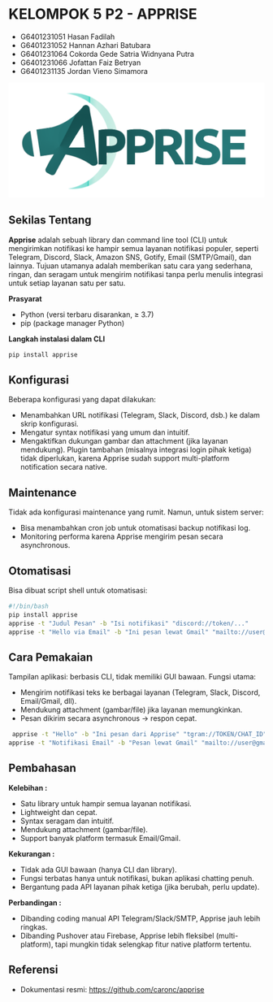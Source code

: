 # KELOMPOK 5 P2 - APPRISE
  - G6401231051	Hasan Fadilah
  - G6401231052	Hannan Azhari Batubara
  - G6401231064	Cokorda Gede Satria Widnyana Putra
  - G6401231066	Jofattan Faiz Betryan
  - G6401231135	Jordan Vieno Simamora
  
![Tampilan Screenshot Aplikasi](https://github.com/hasanfadils/KDJK5-K2/blob/main/Screenshot%202025-10-04%20164903.png?raw=true)

## Sekilas Tentang

**Apprise** adalah sebuah library dan command line tool (CLI) untuk mengirimkan notifikasi ke hampir semua layanan notifikasi populer, seperti Telegram, Discord, Slack, Amazon SNS, Gotify, Email (SMTP/Gmail), dan lainnya.
Tujuan utamanya adalah memberikan satu cara yang sederhana, ringan, dan seragam untuk mengirim notifikasi tanpa perlu menulis integrasi untuk setiap layanan satu per satu.


**Prasyarat**  
  - Python (versi terbaru disarankan, ≥ 3.7)  
  - pip (package manager Python)  

**Langkah instalasi dalam CLI**  
  ```bash
  pip install apprise
  ```
 

## Konfigurasi 
Beberapa konfigurasi yang dapat dilakukan:
- Menambahkan URL notifikasi (Telegram, Slack, Discord, dsb.) ke dalam skrip konfigurasi.
- Mengatur syntax notifikasi yang umum dan intuitif.
- Mengaktifkan dukungan gambar dan attachment (jika layanan mendukung).
Plugin tambahan (misalnya integrasi login pihak ketiga) tidak diperlukan, karena Apprise sudah support multi-platform notification secara native.


##  Maintenance

Tidak ada konfigurasi maintenance yang rumit.
Namun, untuk sistem server:
- Bisa menambahkan cron job untuk otomatisasi backup notifikasi log.
- Monitoring performa karena Apprise mengirim pesan secara asynchronous.

## Otomatisasi

Bisa dibuat script shell untuk otomatisasi:
 ```bash
 #!/bin/bash
pip install apprise
apprise -t "Judul Pesan" -b "Isi notifikasi" "discord://token/..."
apprise -t "Hello via Email" -b "Ini pesan lewat Gmail" "mailto://user@gmail.com:password@smtp.gmail.com"
```

## Cara Pemakaian

Tampilan aplikasi: berbasis CLI, tidak memiliki GUI bawaan.
Fungsi utama:
- Mengirim notifikasi teks ke berbagai layanan (Telegram, Slack, Discord, Email/Gmail, dll).
- Mendukung attachment (gambar/file) jika layanan memungkinkan.
- Pesan dikirim secara asynchronous → respon cepat.
 ```bash
  apprise -t "Hello" -b "Ini pesan dari Apprise" "tgram://TOKEN/CHAT_ID"
apprise -t "Notifikasi Email" -b "Pesan lewat Gmail" "mailto://user@gmail.com:password@smtp.gmail.com"
```


## Pembahasan

**Kelebihan :**
- Satu library untuk hampir semua layanan notifikasi.
- Lightweight dan cepat.
- Syntax seragam dan intuitif.
- Mendukung attachment (gambar/file).
- Support banyak platform termasuk Email/Gmail.
  
**Kekurangan :**
- Tidak ada GUI bawaan (hanya CLI dan library).
- Fungsi terbatas hanya untuk notifikasi, bukan aplikasi chatting penuh.
- Bergantung pada API layanan pihak ketiga (jika berubah, perlu update).
  
**Perbandingan :**
- Dibanding coding manual API Telegram/Slack/SMTP, Apprise jauh lebih ringkas.
- Dibanding Pushover atau Firebase, Apprise lebih fleksibel (multi-platform), tapi mungkin tidak selengkap fitur native platform tertentu.


## Referensi
- Dokumentasi resmi: https://github.com/caronc/apprise
